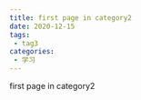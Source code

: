 ```yaml
---
title: first page in category2
date: 2020-12-15
tags:
 - tag3
categories: 
 - 学习
---
```


first page in category2